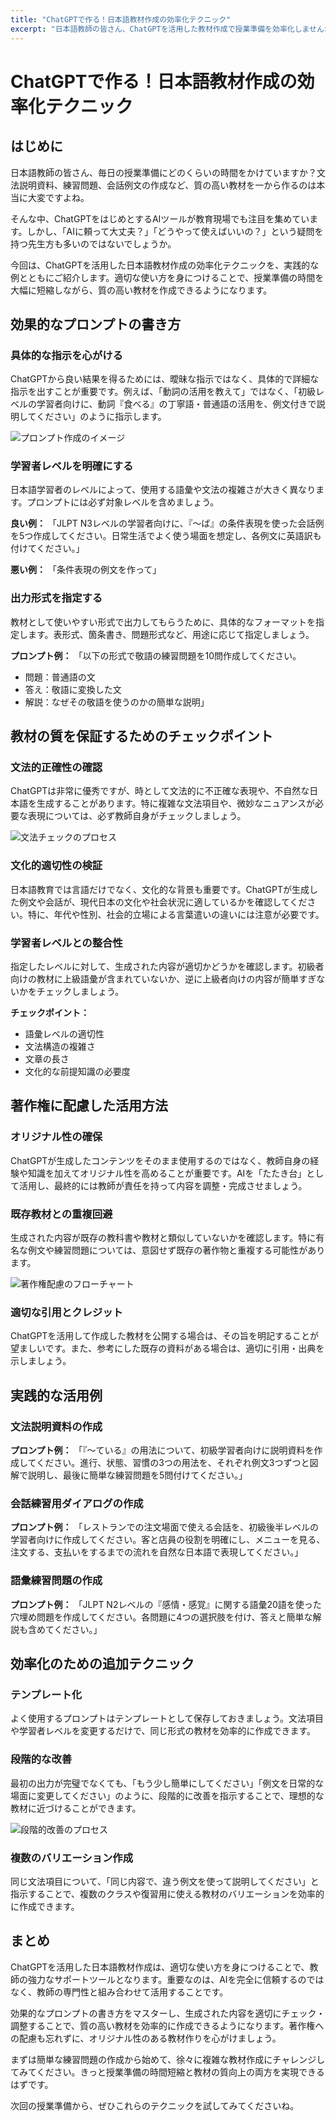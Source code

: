 ```yaml
---
title: "ChatGPTで作る！日本語教材作成の効率化テクニック"
excerpt: "日本語教師の皆さん、ChatGPTを活用した教材作成で授業準備を効率化しませんか？効果的なプロンプトの書き方から著作権配慮まで、実践的なテクニックを詳しく解説します。"
---
```


<!-- s1 -->
# ChatGPTで作る！日本語教材作成の効率化テクニック

<!-- s2 -->
## はじめに

<!-- s3 -->
日本語教師の皆さん、毎日の授業準備にどのくらいの時間をかけていますか？文法説明資料、練習問題、会話例文の作成など、質の高い教材を一から作るのは本当に大変ですよね。

<!-- s4 -->
そんな中、ChatGPTをはじめとするAIツールが教育現場でも注目を集めています。しかし、「AIに頼って大丈夫？」「どうやって使えばいいの？」という疑問を持つ先生方も多いのではないでしょうか。

<!-- s5 -->
今回は、ChatGPTを活用した日本語教材作成の効率化テクニックを、実践的な例とともにご紹介します。適切な使い方を身につけることで、授業準備の時間を大幅に短縮しながら、質の高い教材を作成できるようになります。

<!-- s6 -->
## 効果的なプロンプトの書き方

<!-- s7 -->
### 具体的な指示を心がける

<!-- s8 -->
ChatGPTから良い結果を得るためには、曖昧な指示ではなく、具体的で詳細な指示を出すことが重要です。例えば、「動詞の活用を教えて」ではなく、「初級レベルの学習者向けに、動詞『食べる』の丁寧語・普通語の活用を、例文付きで説明してください」のように指示します。

<!-- s9 -->
![プロンプト作成のイメージ](/images/blog/007/prompt-example.jpg)

<!-- s10 -->
### 学習者レベルを明確にする

<!-- s11 -->
日本語学習者のレベルによって、使用する語彙や文法の複雑さが大きく異なります。プロンプトには必ず対象レベルを含めましょう。

<!-- s12 -->
**良い例：**
「JLPT N3レベルの学習者向けに、『〜ば』の条件表現を使った会話例を5つ作成してください。日常生活でよく使う場面を想定し、各例文に英語訳も付けてください。」

<!-- s13 -->
**悪い例：**
「条件表現の例文を作って」

<!-- s14 -->
### 出力形式を指定する

<!-- s15 -->
教材として使いやすい形式で出力してもらうために、具体的なフォーマットを指定します。表形式、箇条書き、問題形式など、用途に応じて指定しましょう。

<!-- s16 -->
**プロンプト例：**
「以下の形式で敬語の練習問題を10問作成してください。
- 問題：普通語の文
- 答え：敬語に変換した文
- 解説：なぜその敬語を使うのかの簡単な説明」

<!-- s17 -->
## 教材の質を保証するためのチェックポイント

<!-- s18 -->
### 文法的正確性の確認

<!-- s19 -->
ChatGPTは非常に優秀ですが、時として文法的に不正確な表現や、不自然な日本語を生成することがあります。特に複雑な文法項目や、微妙なニュアンスが必要な表現については、必ず教師自身がチェックしましょう。

<!-- s20 -->
![文法チェックのプロセス](/images/blog/007/grammar-check.jpg)

<!-- s21 -->
### 文化的適切性の検証

<!-- s22 -->
日本語教育では言語だけでなく、文化的な背景も重要です。ChatGPTが生成した例文や会話が、現代日本の文化や社会状況に適しているかを確認してください。特に、年代や性別、社会的立場による言葉遣いの違いには注意が必要です。

<!-- s23 -->
### 学習者レベルとの整合性

<!-- s24 -->
指定したレベルに対して、生成された内容が適切かどうかを確認します。初級者向けの教材に上級語彙が含まれていないか、逆に上級者向けの内容が簡単すぎないかをチェックしましょう。

<!-- s25 -->
**チェックポイント：**
- 語彙レベルの適切性
- 文法構造の複雑さ
- 文章の長さ
- 文化的な前提知識の必要度

<!-- s26 -->
## 著作権に配慮した活用方法

<!-- s27 -->
### オリジナル性の確保

<!-- s28 -->
ChatGPTが生成したコンテンツをそのまま使用するのではなく、教師自身の経験や知識を加えてオリジナル性を高めることが重要です。AIを「たたき台」として活用し、最終的には教師が責任を持って内容を調整・完成させましょう。

<!-- s29 -->
### 既存教材との重複回避

<!-- s30 -->
生成された内容が既存の教科書や教材と類似していないかを確認します。特に有名な例文や練習問題については、意図せず既存の著作物と重複する可能性があります。

<!-- s31 -->
![著作権配慮のフローチャート](/images/blog/007/copyright-flow.jpg)

<!-- s32 -->
### 適切な引用とクレジット

<!-- s33 -->
ChatGPTを活用して作成した教材を公開する場合は、その旨を明記することが望ましいです。また、参考にした既存の資料がある場合は、適切に引用・出典を示しましょう。

<!-- s34 -->
## 実践的な活用例

<!-- s35 -->
### 文法説明資料の作成

<!-- s36 -->
**プロンプト例：**
「『〜ている』の用法について、初級学習者向けに説明資料を作成してください。進行、状態、習慣の3つの用法を、それぞれ例文3つずつと図解で説明し、最後に簡単な練習問題を5問付けてください。」

<!-- s37 -->
### 会話練習用ダイアログの作成

<!-- s38 -->
**プロンプト例：**
「レストランでの注文場面で使える会話を、初級後半レベルの学習者向けに作成してください。客と店員の役割を明確にし、メニューを見る、注文する、支払いをするまでの流れを自然な日本語で表現してください。」

<!-- s39 -->
### 語彙練習問題の作成

<!-- s40 -->
**プロンプト例：**
「JLPT N2レベルの『感情・感覚』に関する語彙20語を使った穴埋め問題を作成してください。各問題に4つの選択肢を付け、答えと簡単な解説も含めてください。」

<!-- s41 -->
## 効率化のための追加テクニック

<!-- s42 -->
### テンプレート化

<!-- s43 -->
よく使用するプロンプトはテンプレートとして保存しておきましょう。文法項目や学習者レベルを変更するだけで、同じ形式の教材を効率的に作成できます。

<!-- s44 -->
### 段階的な改善

<!-- s45 -->
最初の出力が完璧でなくても、「もう少し簡単にしてください」「例文を日常的な場面に変更してください」のように、段階的に改善を指示することで、理想的な教材に近づけることができます。

<!-- s46 -->
![段階的改善のプロセス](/images/blog/007/iterative-improvement.jpg)

<!-- s47 -->
### 複数のバリエーション作成

<!-- s48 -->
同じ文法項目について、「同じ内容で、違う例文を使って説明してください」と指示することで、複数のクラスや復習用に使える教材のバリエーションを効率的に作成できます。

<!-- s49 -->
## まとめ

<!-- s50 -->
ChatGPTを活用した日本語教材作成は、適切な使い方を身につけることで、教師の強力なサポートツールとなります。重要なのは、AIを完全に信頼するのではなく、教師の専門性と組み合わせて活用することです。

<!-- s51 -->
効果的なプロンプトの書き方をマスターし、生成された内容を適切にチェック・調整することで、質の高い教材を効率的に作成できるようになります。著作権への配慮も忘れずに、オリジナル性のある教材作りを心がけましょう。

<!-- s52 -->
まずは簡単な練習問題の作成から始めて、徐々に複雑な教材作成にチャレンジしてみてください。きっと授業準備の時間短縮と教材の質向上の両方を実現できるはずです。

<!-- s53 -->
次回の授業準備から、ぜひこれらのテクニックを試してみてくださいね。